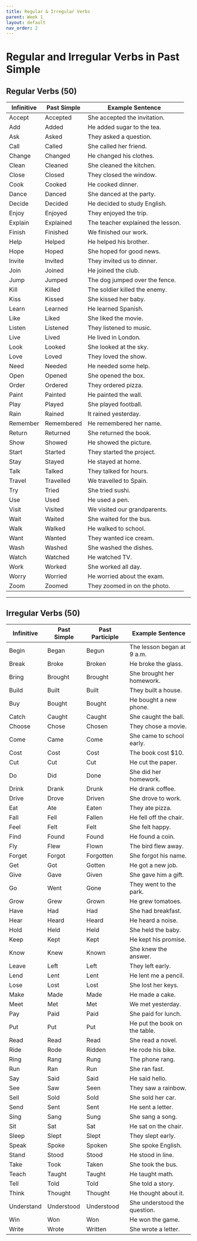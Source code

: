 ```yaml
---
title: Regular & Irregular Verbs
parent: Week 1
layout: default
nav_order: 2
---
```

# Regular and Irregular Verbs in Past Simple

## Regular Verbs (50)

| Infinitive | Past Simple | Example Sentence |
|------------|-------------|------------------|
| Accept     | Accepted    | She accepted the invitation. |
| Add        | Added       | He added sugar to the tea. |
| Ask        | Asked       | They asked a question. |
| Call       | Called      | She called her friend. |
| Change     | Changed     | He changed his clothes. |
| Clean      | Cleaned     | She cleaned the kitchen. |
| Close      | Closed      | They closed the window. |
| Cook       | Cooked      | He cooked dinner. |
| Dance      | Danced      | She danced at the party. |
| Decide     | Decided     | He decided to study English. |
| Enjoy      | Enjoyed     | They enjoyed the trip. |
| Explain    | Explained   | The teacher explained the lesson. |
| Finish     | Finished    | We finished our work. |
| Help       | Helped      | He helped his brother. |
| Hope       | Hoped       | She hoped for good news. |
| Invite     | Invited     | They invited us to dinner. |
| Join       | Joined      | He joined the club. |
| Jump       | Jumped      | The dog jumped over the fence. |
| Kill       | Killed      | The soldier killed the enemy. |
| Kiss       | Kissed      | She kissed her baby. |
| Learn      | Learned     | He learned Spanish. |
| Like       | Liked       | She liked the movie. |
| Listen     | Listened    | They listened to music. |
| Live       | Lived       | He lived in London. |
| Look       | Looked      | She looked at the sky. |
| Love       | Loved       | They loved the show. |
| Need       | Needed      | He needed some help. |
| Open       | Opened      | She opened the box. |
| Order      | Ordered     | They ordered pizza. |
| Paint      | Painted     | He painted the wall. |
| Play       | Played      | She played football. |
| Rain       | Rained      | It rained yesterday. |
| Remember   | Remembered  | He remembered her name. |
| Return     | Returned    | She returned the book. |
| Show       | Showed      | He showed the picture. |
| Start      | Started     | They started the project. |
| Stay       | Stayed      | He stayed at home. |
| Talk       | Talked      | They talked for hours. |
| Travel     | Travelled   | We travelled to Spain. |
| Try        | Tried       | She tried sushi. |
| Use        | Used        | He used a pen. |
| Visit      | Visited     | We visited our grandparents. |
| Wait       | Waited      | She waited for the bus. |
| Walk       | Walked      | He walked to school. |
| Want       | Wanted      | They wanted ice cream. |
| Wash       | Washed      | She washed the dishes. |
| Watch      | Watched     | He watched TV. |
| Work       | Worked      | She worked all day. |
| Worry      | Worried     | He worried about the exam. |
| Zoom       | Zoomed      | They zoomed in on the photo. |

---

## Irregular Verbs (50)

| Infinitive | Past Simple | Past Participle | Example Sentence |
|------------|-------------|-----------------|------------------|
| Begin      | Began       | Begun           | The lesson began at 9 a.m. |
| Break      | Broke       | Broken          | He broke the glass. |
| Bring      | Brought     | Brought         | She brought her homework. |
| Build      | Built       | Built           | They built a house. |
| Buy        | Bought      | Bought          | He bought a new phone. |
| Catch      | Caught      | Caught          | She caught the ball. |
| Choose     | Chose       | Chosen          | They chose a movie. |
| Come       | Came        | Come            | She came to school early. |
| Cost       | Cost        | Cost            | The book cost $10. |
| Cut        | Cut         | Cut             | He cut the paper. |
| Do         | Did         | Done            | She did her homework. |
| Drink      | Drank       | Drunk           | He drank coffee. |
| Drive      | Drove       | Driven          | She drove to work. |
| Eat        | Ate         | Eaten           | They ate pizza. |
| Fall       | Fell        | Fallen          | He fell off the chair. |
| Feel       | Felt        | Felt            | She felt happy. |
| Find       | Found       | Found           | He found a coin. |
| Fly        | Flew        | Flown           | The bird flew away. |
| Forget     | Forgot      | Forgotten       | She forgot his name. |
| Get        | Got         | Gotten          | He got a new job. |
| Give       | Gave        | Given           | She gave him a gift. |
| Go         | Went        | Gone            | They went to the park. |
| Grow       | Grew        | Grown           | He grew tomatoes. |
| Have       | Had         | Had             | She had breakfast. |
| Hear       | Heard       | Heard           | He heard a noise. |
| Hold       | Held        | Held            | She held the baby. |
| Keep       | Kept        | Kept            | He kept his promise. |
| Know       | Knew        | Known           | She knew the answer. |
| Leave      | Left        | Left            | They left early. |
| Lend       | Lent        | Lent            | He lent me a pencil. |
| Lose       | Lost        | Lost            | She lost her keys. |
| Make       | Made        | Made            | He made a cake. |
| Meet       | Met         | Met             | We met yesterday. |
| Pay        | Paid        | Paid            | She paid for lunch. |
| Put        | Put         | Put             | He put the book on the table. |
| Read       | Read        | Read            | She read a novel. |
| Ride       | Rode        | Ridden          | He rode his bike. |
| Ring       | Rang        | Rung            | The phone rang. |
| Run        | Ran         | Run             | She ran fast. |
| Say        | Said        | Said            | He said hello. |
| See        | Saw         | Seen            | They saw a rainbow. |
| Sell       | Sold        | Sold            | She sold her car. |
| Send       | Sent        | Sent            | He sent a letter. |
| Sing       | Sang        | Sung            | She sang a song. |
| Sit        | Sat         | Sat             | He sat on the chair. |
| Sleep      | Slept       | Slept           | They slept early. |
| Speak      | Spoke       | Spoken          | She spoke English. |
| Stand      | Stood       | Stood           | He stood in line. |
| Take       | Took        | Taken           | She took the bus. |
| Teach      | Taught      | Taught          | He taught math. |
| Tell       | Told        | Told            | She told a story. |
| Think      | Thought     | Thought         | He thought about it. |
| Understand | Understood  | Understood      | She understood the question. |
| Win        | Won         | Won             | He won the game. |
| Write      | Wrote       | Written         | She wrote a letter. |
